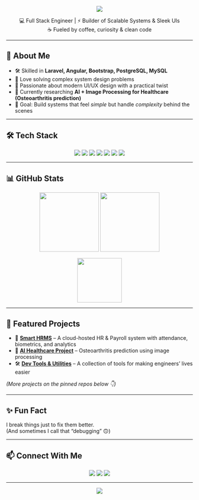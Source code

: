 <!-- Banner -->
<p align="center">
  <img src="https://capsule-render.vercel.app/api?type=waving&color=0:FF2D20,100:7952B3&height=200&section=header&text=Hi%20I'm%20Princess%20👋&fontSize=40&fontColor=fff&animation=fadeIn&fontAlignY=35" />
</p>

<!-- Short Intro -->
<p align="center">
  💻 Full Stack Engineer | ⚡ Builder of Scalable Systems & Sleek UIs <br/>
  ☕ Fueled by coffee, curiosity & clean code
</p>

---

## 🚀 About Me
- 🛠 Skilled in **Laravel, Angular, Bootstrap, PostgreSQL, MySQL**  
- 🧩 Love solving complex system design problems  
- 🎨 Passionate about modern UI/UX design with a practical twist  
- 🌱 Currently researching **AI + Image Processing for Healthcare (Osteoarthritis prediction)**  
- 🎯 Goal: Build systems that feel *simple* but handle *complexity* behind the scenes  

---

## 🛠 Tech Stack
<p align="center">
  <img src="https://img.shields.io/badge/PHP-777BB4?style=flat&logo=php&logoColor=white" />
  <img src="https://img.shields.io/badge/Laravel-FF2D20?style=flat&logo=laravel&logoColor=white" />
  <img src="https://img.shields.io/badge/JavaScript-F7DF1E?style=flat&logo=javascript&logoColor=black" />
  <img src="https://img.shields.io/badge/Angular-DD0031?style=flat&logo=angular&logoColor=white" />
  <img src="https://img.shields.io/badge/Bootstrap-7952B3?style=flat&logo=bootstrap&logoColor=white" />
  <img src="https://img.shields.io/badge/PostgreSQL-336791?style=flat&logo=postgresql&logoColor=white" />
  <img src="https://img.shields.io/badge/MySQL-4479A1?style=flat&logo=mysql&logoColor=white" />
</p>

---

## 📊 GitHub Stats
<p align="center">
  <img src="https://github-readme-stats.vercel.app/api?username=YOUR_USERNAME&show_icons=true&theme=radical" height="160"/>
  <img src="https://github-readme-streak-stats.herokuapp.com/?user=YOUR_USERNAME&theme=radical" height="160"/>
</p>

<p align="center">
  <img src="https://github-readme-stats.vercel.app/api/top-langs/?username=YOUR_USERNAME&layout=compact&theme=radical" height="120"/>
</p>

---

## 🌟 Featured Projects
- 🚀 **[Smart HRMS](#)** – A cloud-hosted HR & Payroll system with attendance, biometrics, and analytics  
- 🧠 **[AI Healthcare Project](#)** – Osteoarthritis prediction using image processing  
- 🛠 **[Dev Tools & Utilities](#)** – A collection of tools for making engineers’ lives easier  

*(More projects on the pinned repos below 👇)*

---

## ✨ Fun Fact
I break things just to fix them better.  
(And sometimes I call that “debugging” 🙃)

---

## 📫 Connect With Me
<p align="center">
  <a href="https://www.linkedin.com/in/shamsa-abdullahi-1a00421a1"><img src="https://img.shields.io/badge/LinkedIn-blue?style=for-the-badge&logo=linkedin" /></a>
  <a href="https://shamsaabdullahi.github.io/"><img src="https://img.shields.io/badge/Portfolio-000?style=for-the-badge&logo=firefox" /></a>
  <a href="mailto:shamsaabdullahi02@gmail.com"><img src="https://img.shields.io/badge/Email-D14836?style=for-the-badge&logo=gmail&logoColor=white" /></a>
</p>

---

<!-- Footer -->
<p align="center">
  <img src="https://capsule-render.vercel.app/api?type=waving&color=0:7952B3,100:FF2D20&height=120&section=footer"/>
</p>
